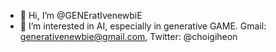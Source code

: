 - 👋 Hi, I’m @GENEratIvenewbiE
- 👀 I’m interested in AI, especially in generative GAME.
Gmail: generativenewbie@gmail.com, Twitter: @choigiheon
